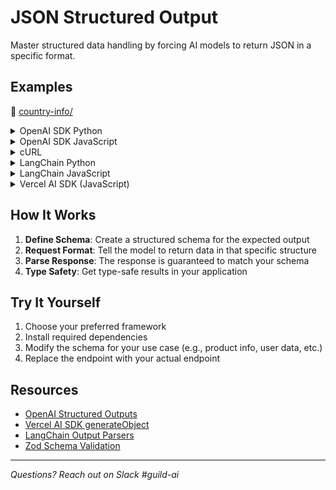 # JSON Structured Output

Master structured data handling by forcing AI models to return JSON in a specific format.

## Examples

📁 [country-info/](./country-info/)

<details>
<summary>OpenAI SDK Python</summary>

📄 [country-info.py](./country-info/country-info.py)

```python
from openai import OpenAI
from pydantic import BaseModel

client = OpenAI(
    base_url="https://ai.company.internal/v1",
    api_key="not-needed"
)

class CountryCapital(BaseModel):
    country: str
    capital: str
    population: int
    continent: str

response = client.beta.chat.completions.parse(
    model="gpt-4",
    messages=[
        {"role": "user", "content": "Give me information about France"}
    ],
    response_format=CountryCapital
)

result = response.choices[0].message.parsed
print(f"Country: {result.country}")
print(f"Capital: {result.capital}")
print(f"Population: {result.population}")
print(f"Continent: {result.continent}")
```

</details>

<details>
<summary>OpenAI SDK JavaScript</summary>

📄 [country-info.js](./country-info/country-info.js)

```javascript
import OpenAI from 'openai';
import { z } from 'zod';
import { zodResponseFormat } from 'openai/helpers/zod';

const client = new OpenAI({
  baseURL: 'https://ai.company.internal/v1',
  apiKey: 'not-needed'
});

const CountryCapital = z.object({
  country: z.string(),
  capital: z.string(),
  population: z.number(),
  continent: z.string()
});

const response = await client.beta.chat.completions.parse({
  model: 'gpt-4',
  messages: [
    { role: 'user', content: 'Give me information about France' }
  ],
  response_format: zodResponseFormat(CountryCapital, 'country_info')
});

const result = response.choices[0].message.parsed;
console.log(`Country: ${result.country}`);
console.log(`Capital: ${result.capital}`);
console.log(`Population: ${result.population}`);
console.log(`Continent: ${result.continent}`);
```

</details>

<details>
<summary>cURL</summary>

```bash
curl https://ai.company.internal/v1/chat/completions \
  -H "Content-Type: application/json" \
  -d '{
    "model": "gpt-4",
    "messages": [
      {
        "role": "user",
        "content": "Give me information about France"
      }
    ],
    "response_format": {
      "type": "json_schema",
      "json_schema": {
        "name": "country_info",
        "strict": true,
        "schema": {
          "type": "object",
          "properties": {
            "country": {"type": "string"},
            "capital": {"type": "string"},
            "population": {"type": "integer"},
            "continent": {"type": "string"}
          },
          "required": ["country", "capital", "population", "continent"],
          "additionalProperties": false
        }
      }
    }
  }' | jq '.choices[0].message.content | fromjson'
```

</details>

<details>
<summary>LangChain Python</summary>

```python
from langchain.llms import Custom
from langchain.output_parsers import PydanticOutputParser
from pydantic import BaseModel, Field

class CountryCapital(BaseModel):
    country: str = Field(description="Name of the country")
    capital: str = Field(description="Capital city")
    population: int = Field(description="Population count")
    continent: str = Field(description="Continent name")

llm = Custom(endpoint="https://ai.company.internal/v1/chat")
parser = PydanticOutputParser(pydantic_object=CountryCapital)

prompt = f"Give me information about France.\n{parser.get_format_instructions()}"
response = llm.invoke(prompt)
result = parser.parse(response)

print(f"Country: {result.country}")
print(f"Capital: {result.capital}")
print(f"Population: {result.population}")
print(f"Continent: {result.continent}")
```

</details>

<details>
<summary>LangChain JavaScript</summary>

```javascript
import { ChatOpenAI } from "langchain/chat_models/openai";
import { z } from "zod";
import { StructuredOutputParser } from "langchain/output_parsers";

const CountryCapital = z.object({
  country: z.string().describe("Name of the country"),
  capital: z.string().describe("Capital city"),
  population: z.number().describe("Population count"),
  continent: z.string().describe("Continent name")
});

const model = new ChatOpenAI({
  modelName: "gpt-4",
  configuration: { basePath: "https://ai.company.internal/v1" }
});

const parser = StructuredOutputParser.fromZodSchema(CountryCapital);

const prompt = `Give me information about France.\n${parser.getFormatInstructions()}`;
const response = await model.invoke(prompt);
const result = await parser.parse(response.content);

console.log(`Country: ${result.country}`);
console.log(`Capital: ${result.capital}`);
console.log(`Population: ${result.population}`);
console.log(`Continent: ${result.continent}`);
```

</details>

<details>
<summary>Vercel AI SDK (JavaScript)</summary>

```javascript
import { createOpenAI } from '@ai-sdk/openai';
import { generateObject } from 'ai';
import { z } from 'zod';

const CountryCapitalSchema = z.object({
  country: z.string(),
  capital: z.string(),
  population: z.number(),
  continent: z.string()
});

const result = await generateObject({
  model: createOpenAI({ baseURL: 'https://ai.company.internal/v1' })('gpt-4'),
  schema: CountryCapitalSchema,
  prompt: 'Give me information about France'
});

console.log(`Country: ${result.object.country}`);
console.log(`Capital: ${result.object.capital}`);
console.log(`Population: ${result.object.population}`);
console.log(`Continent: ${result.object.continent}`);
```

</details>

## How It Works

1. **Define Schema**: Create a structured schema for the expected output
2. **Request Format**: Tell the model to return data in that specific structure
3. **Parse Response**: The response is guaranteed to match your schema
4. **Type Safety**: Get type-safe results in your application

## Try It Yourself

1. Choose your preferred framework
2. Install required dependencies
3. Modify the schema for your use case (e.g., product info, user data, etc.)
4. Replace the endpoint with your actual endpoint

## Resources

- [OpenAI Structured Outputs](https://platform.openai.com/docs/guides/structured-outputs)
- [Vercel AI SDK generateObject](https://sdk.vercel.ai/docs/ai-sdk-core/generating-structured-data)
- [LangChain Output Parsers](https://python.langchain.com/docs/modules/model_io/output_parsers/)
- [Zod Schema Validation](https://zod.dev/)

---

*Questions? Reach out on Slack #guild-ai*